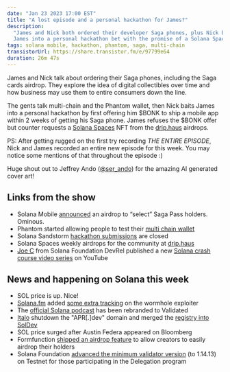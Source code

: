 ```yaml
---
date: "Jan 23 2023 17:00 EST"
title: "A lost episode and a personal hackathon for James?"
description:
  "James and Nick both ordered their developer Saga phones, plus Nick baits
  James into a personal hackathon bet with the promise of a Solana Spaces NFT."
tags: solana mobile, hackathon, phantom, saga, multi-chain
transistorUrl: https://share.transistor.fm/e/97799e64
duration: 26m 47s
---
```


James and Nick talk about ordering their Saga phones, including the Saga cards
airdrop. They explore the idea of digital collectibles over time and how
business may use them to entire consumers down the line.

The gents talk multi-chain and the Phantom wallet, then Nick baits James into a
personal hackathon by first offering him $BONK to ship a mobile app within 2
weeks of getting his Saga phone. James refuses the $BONK offer but counter
requests a [Solana Spaces](https://solanaspaces.com) NFT from the
[drip.haus](http://drip.haus) airdrops.

PS: After getting rugged on the first try recording _THE ENTIRE EPISODE_, Nick
and James recorded an entire new episode for this week. You may notice some
mentions of that throughout the episode :)

Huge shout out to Jeffrey Ando ([@ser_ando](https://twitter.com/ser_ando)) for
the amazing AI generated cover art!

## Links from the show

- Solana Mobile
  [announced](https://twitter.com/solanamobile/status/1615410028558823424?t=_s1rsOzjiWqYT97HHnzOsA&s=19)
  an airdrop to “select” Saga Pass holders. Ominous.
- Phantom started allowing people to test their
  [multi chain wallet](https://phantom.app/waitlist)
- Solana Sandstorm
  [hackathon submissions](https://discord.com/channels/1033504592383705148/1059302443827089428/1065661929164640267)
  are closed
- Solana Spaces weekly airdrops for the community at
  [drip.haus](http://drip.haus)
- [Joe C](https://twitter.com/realbuffalojoe) from Solana Foundation DevRel
  published a new
  [Solana crash course video series](https://youtube.com/playlist?list=PLfEHHr3qexv_FEcsuEEmiwSTKfahbYzVX)
  on YouTube

## News and happening on Solana this week

- SOL price is up. Nice!
- [Solana.fm](http://Solana.fm) added
  [some extra tracking](https://twitter.com/0xFA2/status/1614352032827342848) on
  the wormhole exploiter
- The [official Solana podcast](https://solana.com/podcast) has been rebranded
  to Validated
- [Italo](https://twitter.com/italoacasas) shutdown the "APR[.]dev" domain and
  merged the [registry into SolDev](https://soldev.app/registry)
- SOL price surged after Austin Federa appeared on Bloomberg
- Formfunction
  [shipped an airdrop feature](https://twitter.com/formfunction/status/1615836727855259667?t=sbGLQNpXn-PYLQ-0tkOqrA&s=19)
  to allow creators to easily airdrop their holders
- Solana Foundation
  [advanced the minimum validator version](https://discord.com/channels/428295358100013066/895740485140906054/1065751760515379281)
  (to 1.14.13) on Testnet for those participating in the Delegation program

